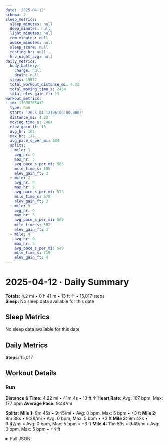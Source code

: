```yaml
---
date: '2025-04-12'
schema: 2
sleep_metrics:
  sleep_minutes: null
  deep_minutes: null
  light_minutes: null
  rem_minutes: null
  awake_minutes: null
  sleep_score: null
  resting_hr: null
  hrv_night_avg: null
daily_metrics:
  body_battery:
    charge: null
    drain: null
  steps: 15017
  total_workout_distance_mi: 4.22
  total_moving_time_s: 2464
  total_elev_gain_ft: 13
workout_metrics:
- id: 11698765432
  type: Run
  start: '2025-04-12T05:00:00.000Z'
  distance_mi: 4.22
  moving_time_s: 2464
  elev_gain_ft: 13
  avg_hr: 167
  max_hr: 177
  avg_pace_s_per_mi: 584
  splits:
  - mile: 1
    avg_hr: 0
    max_hr: 5
    avg_pace_s_per_mi: 585
    mile_time_s: 585
    elev_gain_ft: 3
  - mile: 2
    avg_hr: 0
    max_hr: 5
    avg_pace_s_per_mi: 578
    mile_time_s: 578
    elev_gain_ft: 3
  - mile: 3
    avg_hr: 0
    max_hr: 5
    avg_pace_s_per_mi: 582
    mile_time_s: 582
    elev_gain_ft: 3
  - mile: 4
    avg_hr: 0
    max_hr: 5
    avg_pace_s_per_mi: 589
    mile_time_s: 719
    elev_gain_ft: 4
---
```

# 2025-04-12 · Daily Summary
**Totals:** 4.2 mi • 0 h 41 m • 13 ft ↑ • 15,017 steps  
**Sleep:** No sleep data available for this date

## Sleep Metrics
No sleep data available for this date

## Daily Metrics
**Steps:** 15,017

## Workout Details
### Run
**Distance & Time:** 4.22 mi • 41m 4s • 13 ft ↑
**Heart Rate:** Avg: 167 bpm, Max: 177 bpm
**Average Pace:** 9:44/mi

**Splits:**
**Mile 1:** 9m 45s • 9:45/mi • Avg: 0 bpm, Max: 5 bpm • +3 ft
**Mile 2:** 9m 38s • 9:38/mi • Avg: 0 bpm, Max: 5 bpm • +3 ft
**Mile 3:** 9m 42s • 9:42/mi • Avg: 0 bpm, Max: 5 bpm • +3 ft
**Mile 4:** 11m 59s • 9:49/mi • Avg: 0 bpm, Max: 5 bpm • +4 ft


<details>
<summary>Full JSON</summary>

```json
{
  "date": "2025-04-12",
  "schema": 2,
  "sleep_metrics": {
    "sleep_minutes": null,
    "deep_minutes": null,
    "light_minutes": null,
    "rem_minutes": null,
    "awake_minutes": null,
    "sleep_score": null,
    "resting_hr": null,
    "hrv_night_avg": null
  },
  "daily_metrics": {
    "body_battery": {
      "charge": null,
      "drain": null
    },
    "steps": 15017,
    "total_workout_distance_mi": 4.22,
    "total_moving_time_s": 2464,
    "total_elev_gain_ft": 13
  },
  "workout_metrics": [
    {
      "id": 11698765432,
      "type": "Run",
      "start": "2025-04-12T05:00:00.000Z",
      "distance_mi": 4.22,
      "moving_time_s": 2464,
      "elev_gain_ft": 13,
      "avg_hr": 167,
      "max_hr": 177,
      "avg_pace_s_per_mi": 584,
      "splits": [
        {
          "mile": 1,
          "avg_hr": 0,
          "max_hr": 5,
          "avg_pace_s_per_mi": 585,
          "mile_time_s": 585,
          "elev_gain_ft": 3
        },
        {
          "mile": 2,
          "avg_hr": 0,
          "max_hr": 5,
          "avg_pace_s_per_mi": 578,
          "mile_time_s": 578,
          "elev_gain_ft": 3
        },
        {
          "mile": 3,
          "avg_hr": 0,
          "max_hr": 5,
          "avg_pace_s_per_mi": 582,
          "mile_time_s": 582,
          "elev_gain_ft": 3
        },
        {
          "mile": 4,
          "avg_hr": 0,
          "max_hr": 5,
          "avg_pace_s_per_mi": 589,
          "mile_time_s": 719,
          "elev_gain_ft": 4
        }
      ]
    }
  ]
}
```
</details>
